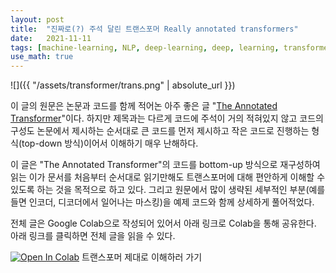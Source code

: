 ```yaml
---
layout: post
title:  "진짜로(?) 주석 달린 트랜스포머 Really annotated transformers"
date:   2021-11-11
tags: [machine-learning, NLP, deep-learning, deep, learning, transformer, BERT]
use_math: true
---
```


![]({{ "/assets/transformer/trans.png" | absolute_url }})

이 글의 원문은 논문과 코드를 함께 적어논 아주 좋은 글 "[The Annotated Transformer][anno]"이다.
하지만 제목과는 다르게 코드에 주석이 거의 적혀있지 않고 코드의 구성도 논문에서 제시하는 
순서대로 큰 코드를 먼저 제시하고 작은 코드로 진행하는 형식(top-down 방식)이어서 이해하기 매우 난해하다. 

이 글은 "The Annotated Transformer"의 코드를 bottom-up 방식으로 재구성하여 읽는 이가 문서를 처음부터 
순서대로 읽기만해도 트랜스포머에 대해 편안하게 이해할 수 있도록 하는 것을 목적으로 하고 있다.
그리고 원문에서 많이 생략된 세부적인 부분(예를 들면 인코더, 디코더에서 일어나는 마스킹)을 예제 코드와 함께
상세하게 풀어적었다.



전체 글은 Google Colab으로 작성되어 있어서 아래 링크로 Colab을 통해 공유한다. 아래 링크를 클릭하면 전체 글을 읽을 수 있다.

[![Open In Colab](https://colab.research.google.com/assets/colab-badge.svg)](https://colab.research.google.com/github/metamath1/ml-simple-works/blob/master/transformer/annotated_transformer.ipynb) 트랜스포머 제대로 이해하러 가기


[anno]: https://nlp.seas.harvard.edu/2018/04/03/attention.html


